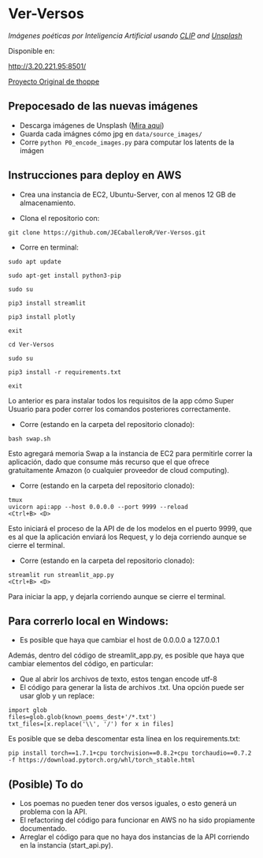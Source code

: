 # Ver-Versos
_Imágenes poéticas por Inteligencia Artificial usando [CLIP](https://github.com/openai/CLIP) and [Unsplash](https://unsplash.com/)_

Disponible en:

http://3.20.221.95:8501/

[Proyecto Original de thoppe](https://github.com/thoppe/alph-the-sacred-river)

## Prepocesado de las nuevas imágenes

+ Descarga imágenes de Unsplash ([Mira aquí](https://github.com/unsplash/datasets))
+ Guarda cada imágnes cómo jpg en `data/source_images/`
+ Corre `python P0_encode_images.py` para computar los latents de la imágen

    
## Instrucciones para deploy en AWS


+ Crea una instancia de EC2, Ubuntu-Server, con al menos 12 GB de almacenamiento.

+ Clona el repositorio con:
```
git clone https://github.com/JECaballeroR/Ver-Versos.git
```
+ Corre en terminal:

```
sudo apt update 

sudo apt-get install python3-pip 

sudo su 

pip3 install streamlit

pip3 install plotly

exit 

cd Ver-Versos

sudo su 

pip3 install -r requirements.txt 

exit 

```
Lo anterior es para instalar todos los requisitos de la app cómo Super Usuario para poder correr los comandos posteriores correctamente.

+ Corre  (estando en la carpeta del repositorio clonado):
```
bash swap.sh
```
Esto agregará memoria Swap a la instancia de EC2 para permitirle correr la aplicación, dado que consume más recurso que el que ofrece gratuitamente Amazon (o cualquier proveedor de cloud computing).

+  Corre (estando en la carpeta del repositorio clonado):
```
tmux
uvicorn api:app --host 0.0.0.0 --port 9999 --reload
<Ctrl+B> <D>
```
Esto iniciará el proceso de la API de de los modelos en el puerto 9999, que es al que la aplicación enviará los Request, y lo deja corriendo aunque se cierre el terminal.

+  Corre (estando en la carpeta del repositorio clonado):
```
streamlit run streamlit_app.py
<Ctrl+B> <D>
```

Para iniciar la app, y dejarla corriendo aunque se cierre el terminal.

## Para correrlo local en Windows:

+ Es posible que haya que cambiar el host de 0.0.0.0 a 127.0.0.1

Además, dentro del código de streamlit_app.py, es posible que haya que cambiar elementos del código, en particular:

+ Que al abrir los archivos de texto, estos tengan encode utf-8 
+ El código para generar la lista de archivos .txt. Una opción puede ser usar glob y un replace:
```
import glob
files=glob.glob(known_poems_dest+'/*.txt')
txt_files=[x.replace('\\', '/') for x in files]
```

Es posible que se deba descomentar esta línea en los requirements.txt:

    pip install torch==1.7.1+cpu torchvision==0.8.2+cpu torchaudio==0.7.2 -f https://download.pytorch.org/whl/torch_stable.html

## (Posible) To do

+ Los poemas no pueden tener dos versos iguales, o esto generá un problema con la API.
+ El refactoring del código para funcionar en AWS no ha sido propiamente documentado.
+ Arreglar el código para que no haya dos instancias de la API corriendo en la instancia (start_api.py).



